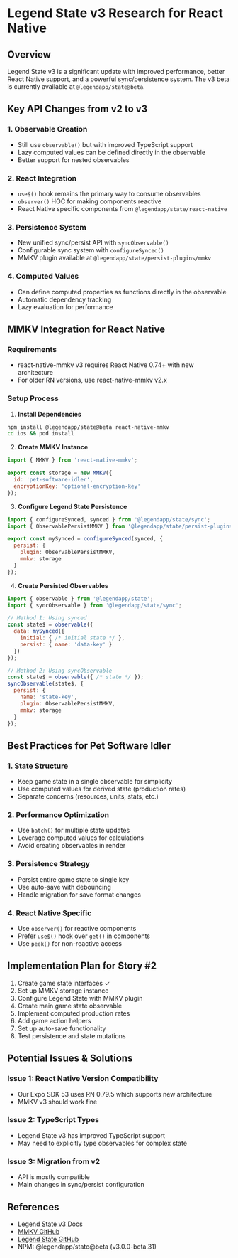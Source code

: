 # Legend State v3 Research for React Native

## Overview

Legend State v3 is a significant update with improved performance, better React Native support, and a powerful sync/persistence system. The v3 beta is currently available at `@legendapp/state@beta`.

## Key API Changes from v2 to v3

### 1. Observable Creation
- Still use `observable()` but with improved TypeScript support 
- Lazy computed values can be defined directly in the observable
- Better support for nested observables

### 2. React Integration
- `use$()` hook remains the primary way to consume observables
- `observer()` HOC for making components reactive
- React Native specific components from `@legendapp/state/react-native`

### 3. Persistence System
- New unified sync/persist API with `syncObservable()`
- Configurable sync system with `configureSynced()`
- MMKV plugin available at `@legendapp/state/persist-plugins/mmkv`

### 4. Computed Values
- Can define computed properties as functions directly in the observable
- Automatic dependency tracking
- Lazy evaluation for performance

## MMKV Integration for React Native

### Requirements
- react-native-mmkv v3 requires React Native 0.74+ with new architecture
- For older RN versions, use react-native-mmkv v2.x

### Setup Process

1. **Install Dependencies**
```bash
npm install @legendapp/state@beta react-native-mmkv
cd ios && pod install
```

2. **Create MMKV Instance**
```javascript
import { MMKV } from 'react-native-mmkv';

export const storage = new MMKV({
  id: 'pet-software-idler',
  encryptionKey: 'optional-encryption-key'
});
```

3. **Configure Legend State Persistence**
```javascript
import { configureSynced, synced } from '@legendapp/state/sync';
import { ObservablePersistMMKV } from '@legendapp/state/persist-plugins/mmkv';

export const mySynced = configureSynced(synced, {
  persist: {
    plugin: ObservablePersistMMKV,
    mmkv: storage
  }
});
```

4. **Create Persisted Observables**
```javascript
import { observable } from '@legendapp/state';
import { syncObservable } from '@legendapp/state/sync';

// Method 1: Using synced
const state$ = observable({
  data: mySynced({
    initial: { /* initial state */ },
    persist: { name: 'data-key' }
  })
});

// Method 2: Using syncObservable
const state$ = observable({ /* state */ });
syncObservable(state$, {
  persist: {
    name: 'state-key',
    plugin: ObservablePersistMMKV,
    mmkv: storage
  }
});
```

## Best Practices for Pet Software Idler

### 1. State Structure
- Keep game state in a single observable for simplicity
- Use computed values for derived state (production rates)
- Separate concerns (resources, units, stats, etc.)

### 2. Performance Optimization
- Use `batch()` for multiple state updates
- Leverage computed values for calculations
- Avoid creating observables in render

### 3. Persistence Strategy
- Persist entire game state to single key
- Use auto-save with debouncing
- Handle migration for save format changes

### 4. React Native Specific
- Use `observer()` for reactive components
- Prefer `use$()` hook over `get()` in components
- Use `peek()` for non-reactive access

## Implementation Plan for Story #2

1. Create game state interfaces ✓
2. Set up MMKV storage instance
3. Configure Legend State with MMKV plugin
4. Create main game state observable
5. Implement computed production rates
6. Add game action helpers
7. Set up auto-save functionality
8. Test persistence and state mutations

## Potential Issues & Solutions

### Issue 1: React Native Version Compatibility
- Our Expo SDK 53 uses RN 0.79.5 which supports new architecture
- MMKV v3 should work fine

### Issue 2: TypeScript Types
- Legend State v3 has improved TypeScript support
- May need to explicitly type observables for complex state

### Issue 3: Migration from v2
- API is mostly compatible
- Main changes in sync/persist configuration

## References
- [Legend State v3 Docs](https://legendapp.com/open-source/state/v3/)
- [MMKV GitHub](https://github.com/mrousavy/react-native-mmkv)
- [Legend State GitHub](https://github.com/LegendApp/legend-state)
- NPM: @legendapp/state@beta (v3.0.0-beta.31)